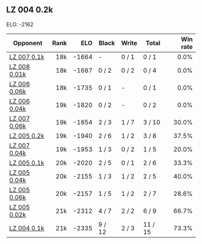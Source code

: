 ## LZ 004 0.2k ##

ELO: -2162

Opponent | Rank | ELO | Black | Write | Total | Win rate
---------|-----:|----:|-------|-------|-------|-------:
[LZ 007 0.1k](LZ%20007%200.1k.md) | 18k | -1664 | - | 0 / 1 | 0 / 1 | 0.0%
[LZ 008 0.01k](LZ%20008%200.01k.md) | 18k | -1687 | 0 / 2 | 0 / 2 | 0 / 4 | 0.0%
[LZ 006 0.06k](LZ%20006%200.06k.md) | 18k | -1735 | 0 / 1 | - | 0 / 1 | 0.0%
[LZ 006 0.04k](LZ%20006%200.04k.md) | 19k | -1820 | 0 / 2 | - | 0 / 2 | 0.0%
[LZ 007 0.06k](LZ%20007%200.06k.md) | 19k | -1854 | 2 / 3 | 1 / 7 | 3 / 10 | 30.0%
[LZ 005 0.2k](LZ%20005%200.2k.md) | 19k | -1940 | 2 / 6 | 1 / 2 | 3 / 8 | 37.5%
[LZ 007 0.04k](LZ%20007%200.04k.md) | 19k | -1953 | 1 / 3 | 0 / 2 | 1 / 5 | 20.0%
[LZ 005 0.1k](LZ%20005%200.1k.md) | 20k | -2020 | 2 / 5 | 0 / 1 | 2 / 6 | 33.3%
[LZ 005 0.04k](LZ%20005%200.04k.md) | 20k | -2155 | 1 / 3 | 1 / 2 | 2 / 5 | 40.0%
[LZ 005 0.06k](LZ%20005%200.06k.md) | 20k | -2157 | 1 / 5 | 1 / 2 | 2 / 7 | 28.6%
[LZ 005 0.02k](LZ%20005%200.02k.md) | 21k | -2312 | 4 / 7 | 2 / 2 | 6 / 9 | 66.7%
[LZ 004 0.1k](LZ%20004%200.1k.md) | 21k | -2335 | 9 / 12 | 2 / 3 | 11 / 15 | 73.3%
